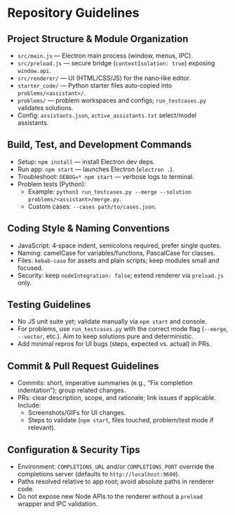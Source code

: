 # Repository Guidelines

## Project Structure & Module Organization
- `src/main.js` — Electron main process (window, menus, IPC).
- `src/preload.js` — secure bridge (`contextIsolation: true`) exposing `window.api`.
- `src/renderer/` — UI (HTML/CSS/JS) for the nano‑like editor.
- `starter_code/` — Python starter files auto‑copied into `problems/<assistant>/`.
- `problems/` — problem workspaces and configs; `run_testcases.py` validates solutions.
- Config: `assistants.json`, `active_assistants.txt` select/model assistants.

## Build, Test, and Development Commands
- Setup: `npm install` — install Electron dev deps.
- Run app: `npm start` — launches Electron (`electron .`).
- Troubleshoot: `DEBUG=* npm start` — verbose logs to terminal.
- Problem tests (Python):
  - Example: `python3 run_testcases.py --merge --solution problems/<assistant>/merge.py`.
  - Custom cases: `--cases path/to/cases.json`.

## Coding Style & Naming Conventions
- JavaScript: 4‑space indent, semicolons required, prefer single quotes.
- Naming: camelCase for variables/functions, PascalCase for classes.
- Files: `kebab-case` for assets and plain scripts; keep modules small and focused.
- Security: keep `nodeIntegration: false`; extend renderer via `preload.js` only.

## Testing Guidelines
- No JS unit suite yet; validate manually via `npm start` and console.
- For problems, use `run_testcases.py` with the correct mode flag (`--merge`, `--vector`, etc.). Aim to keep solutions pure and deterministic.
- Add minimal repros for UI bugs (steps, expected vs. actual) in PRs.

## Commit & Pull Request Guidelines
- Commits: short, imperative summaries (e.g., “Fix completion indentation”); group related changes.
- PRs: clear description, scope, and rationale; link issues if applicable. Include:
  - Screenshots/GIFs for UI changes.
  - Steps to validate (`npm start`, files touched, problem/test mode if relevant).

## Configuration & Security Tips
- Environment: `COMPLETIONS_URL` and/or `COMPLETIONS_PORT` override the completions server (defaults to `http://localhost:9600`).
- Paths resolved relative to app root; avoid absolute paths in renderer code.
- Do not expose new Node APIs to the renderer without a `preload` wrapper and IPC validation.

